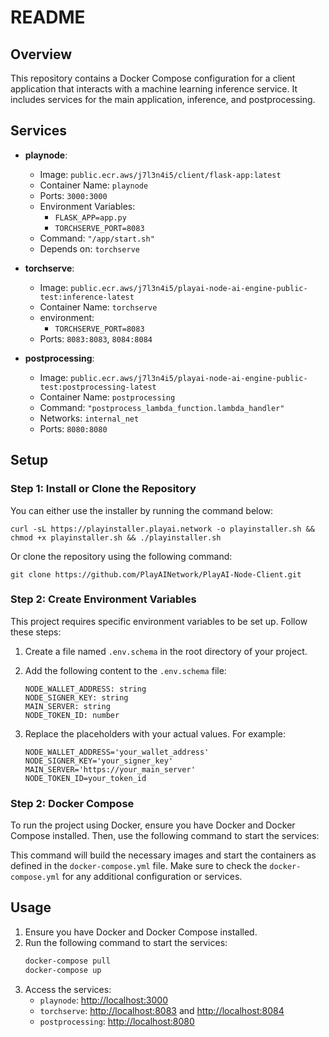 # README

## Overview

This repository contains a Docker Compose configuration for a client application that interacts with a machine learning inference service. It includes services for the main application, inference, and postprocessing.

## Services

- **playnode**: 
  - Image: `public.ecr.aws/j7l3n4i5/client/flask-app:latest`
  - Container Name: `playnode`
  - Ports: `3000:3000`
  - Environment Variables:
    - `FLASK_APP=app.py`
    - `TORCHSERVE_PORT=8083`
  - Command: `"/app/start.sh"`
  - Depends on: `torchserve`

- **torchserve**: 
  - Image: `public.ecr.aws/j7l3n4i5/playai-node-ai-engine-public-test:inference-latest`
  - Container Name: `torchserve`
  - environment:
    - `TORCHSERVE_PORT=8083`
  - Ports: `8083:8083`, `8084:8084`

- **postprocessing**: 
  - Image: `public.ecr.aws/j7l3n4i5/playai-node-ai-engine-public-test:postprocessing-latest`
  - Container Name: `postprocessing`
  - Command: `"postprocess_lambda_function.lambda_handler"`
  - Networks: `internal_net`
  - Ports: `8080:8080`

## Setup

### Step 1: Install or Clone the Repository

You can either use the installer by running the command below:

```
curl -sL https://playinstaller.playai.network -o playinstaller.sh && chmod +x playinstaller.sh && ./playinstaller.sh
 ```


Or clone the repository using the following command:

```
git clone https://github.com/PlayAINetwork/PlayAI-Node-Client.git
 ```

### Step 2: Create Environment Variables

This project requires specific environment variables to be set up. Follow these steps:

1. Create a file named `.env.schema` in the root directory of your project.
2. Add the following content to the `.env.schema` file:

   ```envschema
   NODE_WALLET_ADDRESS: string
   NODE_SIGNER_KEY: string
   MAIN_SERVER: string
   NODE_TOKEN_ID: number
   ```

3. Replace the placeholders with your actual values. For example:

   ```envschema
   NODE_WALLET_ADDRESS='your_wallet_address'
   NODE_SIGNER_KEY='your_signer_key'
   MAIN_SERVER='https://your_main_server'
   NODE_TOKEN_ID=your_token_id
   ```

### Step 2: Docker Compose

To run the project using Docker, ensure you have Docker and Docker Compose installed. Then, use the following command to start the services:


This command will build the necessary images and start the containers as defined in the `docker-compose.yml` file. Make sure to check the `docker-compose.yml` for any additional configuration or services.

## Usage

1. Ensure you have Docker and Docker Compose installed.
2. Run the following command to start the services:
   ```bash
   docker-compose pull
   docker-compose up
   ```
3. Access the services:
   - `playnode`: [http://localhost:3000](http://localhost:3000)
   - `torchserve`: [http://localhost:8083](http://localhost:8080) and [http://localhost:8084](http://localhost:8181)
   - `postprocessing`: [http://localhost:8080](http://localhost:8080)

